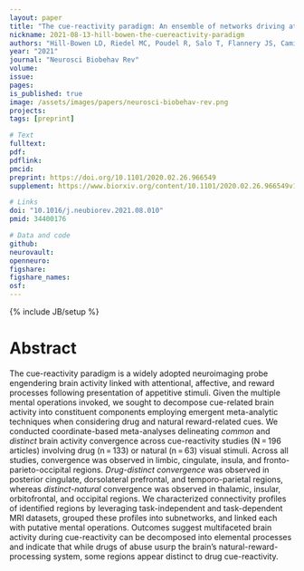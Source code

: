 ```yaml
---
layout: paper
title: "The cue-reactivity paradigm: An ensemble of networks driving attention and cognition when viewing drug-related and natural-reward stimuli"
nickname: 2021-08-13-hill-bowen-the-cuereactivity-paradigm
authors: "Hill-Bowen LD, Riedel MC, Poudel R, Salo T, Flannery JS, Camilleri JA, Eickhoff SB, Laird AR, Sutherland MT"
year: "2021"
journal: "Neurosci Biobehav Rev"
volume:
issue:
pages:
is_published: true
image: /assets/images/papers/neurosci-biobehav-rev.png
projects:
tags: [preprint]

# Text
fulltext:
pdf:
pdflink:
pmcid:
preprint: https://doi.org/10.1101/2020.02.26.966549
supplement: https://www.biorxiv.org/content/10.1101/2020.02.26.966549v1.supplementary-material

# Links
doi: "10.1016/j.neubiorev.2021.08.010"
pmid: 34400176

# Data and code
github:
neurovault:
openneuro:
figshare:
figshare_names:
osf:
---
```

{% include JB/setup %}

# Abstract

The cue-reactivity paradigm is a widely adopted neuroimaging probe engendering brain activity
linked with attentional, affective, and reward processes following presentation of appetitive stimuli.
Given the multiple mental operations invoked, we sought to decompose cue-related brain activity
into constituent components employing emergent meta-analytic techniques when considering drug and
natural reward-related cues.
We conducted coordinate-based meta-analyses delineating *common* and *distinct* brain activity convergence
across cue-reactivity studies (N = 196 articles) involving drug (n = 133) or natural (n = 63) visual stimuli.
Across all studies, convergence was observed in limbic, cingulate, insula, and fronto-parieto-occipital regions.
*Drug-distinct convergence* was observed in posterior cingulate, dorsolateral prefrontal, and temporo-parietal regions,
whereas *distinct-natural* convergence was observed in thalamic, insular, orbitofrontal, and occipital regions.
We characterized connectivity profiles of identified regions by leveraging task-independent and task-dependent
MRI datasets, grouped these profiles into subnetworks, and linked each with putative mental operations.
Outcomes suggest multifaceted brain activity during cue-reactivity can be decomposed into elemental processes
and indicate that while drugs of abuse usurp the brain’s natural-reward-processing system, some regions appear
distinct to drug cue-reactivity.
